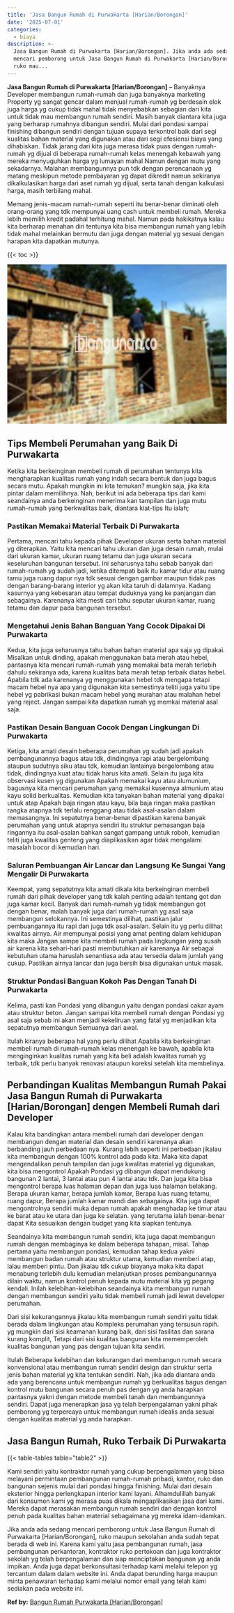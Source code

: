 ```yaml
---
title: 'Jasa Bangun Rumah di Purwakarta [Harian/Borongan]'
date: '2025-07-01'
categories:
  - biaya
description: >-
  Jasa Bangun Rumah di Purwakarta [Harian/Borongan]. Jika anda ada sedang
  mencari pemborong untuk Jasa Bangun Rumah di Purwakarta [Harian/Borongan],
  ruko mau...
---
```


**Jasa Bangun Rumah di Purwakarta \[Harian/Borongan\]** – Banyaknya Developer membangun rumah-rumah dan juga banyaknya marketing Property yg sangat gencar dalam menjual rumah-rumah yg berdesain elok juga harga yg cukup tidak mahal tidak menyebabkan sebagian dari kita untuk tidak mau membangun rumah sendiri. Masih banyak diantara kita juga yang berharap rumahnya dibangun sendiri. Mulai dari pondasi sampai finishing dibangun sendiri dengan tujuan supaya terkontrol baik dari segi kualitas bahan material yang digunakan atau dari segi efesiensi biaya yang dihabiskan. Tidak jarang dari kita juga merasa tidak puas dengan rumah-rumah yg dijual di beberapa rumah-rumah kelas menengah kebawah yang mereka menyuguhkan harga yg lumayan mahal Namun dengan mutu yang sekadarnya. Malahan membangunnya pun tdk dengan perencanaan yg matang meskipun metode pembayaran yg dapat dikredit namun sekiranya dikalkulasikan harga dari aset rumah yg dijual, serta tanah dengan kalkulasi harga, masih terbilang mahal.

Memang jenis-macam rumah-rumah seperti itu benar-benar diminati oleh orang-orang yang tdk mempunyai uang cash untuk membeli rumah. Mereka lebih memilih kredit padahal terhitung mahal. Namun pada hakikatnya kalau kita berharap menahan diri tentunya kita bisa membangun rumah yang lebih tidak mahal melainkan bermutu dan juga dengan material yg sesuai dengan harapan kita dapatkan mutunya.

{{< toc >}}

![Jasa Bangun Rumah di Purwakarta [Harian/Borongan]](/images/borong-bangunan-26.png)

## Tips Membeli Perumahan yang Baik Di Purwakarta

Ketika kita berkeinginan membeli rumah di perumahan tentunya kita mengharapkan kualitas rumah yang indah secara bentuk dan juga bagus secara mutu. Apakah mungkin ini kita temukan? mungkin saja, jika kita pintar dalam memilihnya. Nah, berikut ini ada beberapa tips dari kami seandainya anda berkeinginan menerima kan tampilan dan juga mutu rumah-rumah yang berkwalitas baik, diantara kiat-tips Itu ialah;

### Pastikan Memakai Material Terbaik Di Purwakarta

Pertama, mencari tahu kepada pihak Developer ukuran serta bahan material yg diterapkan. Yaitu kita mencari tahu ukuran dan juga desain rumah, mulai dari ukuran kamar, ukuran ruang tetamu dan juga ukuran secara keseluruhan bangunan tersebut. Ini seharusnya tahu sebab banyak dari rumah-rumah yg sudah jadi, ketika ditempati baik itu kamar tidur atau ruang tamu juga ruang dapur nya tdk sesuai dengan gambar maupun tidak pas dengan barang-barang interior yg akan kita taruh di dalamnya. Kadang kasurnya yang kebesaran atau tempat duduknya yang ke panjangan dan sebagainya. Karenanya kita mesti cari tahu seputar ukuran kamar, ruang tetamu dan dapur pada bangunan tersebut.

### Mengetahui Jenis Bahan Banguan Yang Cocok Dipakai Di Purwakarta

Kedua, kita juga seharusnya tahu bahan bahan material apa saja yg dipakai. Misalkan untuk dinding, apakah menggunakan bata merah atau hebel, pantasnya kita mencari rumah-rumah yang memakai bata merah terlebih dahulu sekiranya ada, karena kualitas bata merah tetap terbaik diatas hebel. Apabila tdk ada karenanya yg menggunakan hebel tdk mengapa tetapi macam hebel nya apa yang digunakan kita semestinya teliti juga yaitu tipe hebel yg pabrikasi bukan macam hebel yang murahan atau malahan hebel yang reject. Jangan sampai kita dapatkan rumah yg memkai material asal saja.

### Pastikan Desain Banguan Cocok Dengan Lingkungan Di Purwakarta

Ketiga, kita amati desain beberapa perumahan yg sudah jadi apakah pembangunannya bagus atau tdk, dindingnya rapi atau bergelombang ataupun sudutnya siku atau tdk, kemudian lantainya bergelombang atau tidak, dindingnya kuat atau tidak harus kita amati. Selain itu juga kita observasi kusen yg digunakan Apakah memakai kayu atau alumunium, bagusnya kita mencari perumahan yang memakai kusennya almunium atau kayu solid berkualitas. Kemudian kita tanyakan bahan material yang dipakai untuk atap Apakah baja ringan atau kayu, bila baja ringan maka pastikan rangka atapnya tdk terlalu renggang atau tidak asal-asalan dalam memasangnya. Ini sepatutnya benar-benar dipastikan karena banyak perumahan yang untuk atapnya sendiri itu struktur pemasangan baja ringannya itu asal-asalan bahkan sangat gampang untuk roboh, kemudian teliti juga kwalitas genteng yang diaplikasikan agar tidak mengalami masalah bocor di kemudian hari.

### Saluran Pembuangan Air Lancar dan Langsung Ke Sungai Yang Mengalir Di Purwakarta

Keempat, yang sepatutnya kita amati dikala kita berkeinginan membeli rumah dari pihak developer yang tdk kalah penting adalah tentang got dan juga kamar kecil. Banyak dari rumah-rumah yg tidak membangun got dengan benar, malah banyak juga dari rumah-rumah yg asal saja membangun selokannya. Ini semestinya dilihat, pastikan jalur pembuangannya itu rapi dan juga tdk asal-asalan. Selain itu yg perlu dilihat kwalitas airnya. Air mempunyai posisi yang amat penting dalam kehidupan kita maka Jangan sampe kita membeli rumah pada lingkungan yang susah air karena kita sehari-hari pasti membutuhkan air karenanya Air sebagai kebutuhan utama haruslah senantiasa ada atau tersedia dalam jumlah yang cukup. Pastikan airnya lancar dan juga bersih bisa digunakan untuk masak.

### Struktur Pondasi Banguan Kokoh Pas Dengan Tanah Di Purwakarta

Kelima, pasti kan Pondasi yang dibangun yaitu dengan pondasi cakar ayam atau struktur beton. Jangan sampai kita membeli rumah dengan Pondasi yg asal saja sebab ini akan menjadi kekeliruan yang fatal yg menjadikan kita sepatutnya membangun Semuanya dari awal.

Itulah kiranya beberapa hal yang perlu dilihat Apabila kita berkeinginan membeli rumah di rumah-rumah kelas menengah ke bawah, apabila kita menginginkan kualitas rumah yang kita beli adalah kwalitas rumah yg terbaik, tdk perlu banyak renovasi ataupun koreksi setelah kita membelinya.

## Perbandingan Kualitas Membangun Rumah Pakai Jasa Bangun Rumah di Purwakarta \[Harian/Borongan\] dengen Membeli Rumah dari Developer

Kalau kita bandingkan antara membeli rumah dari developer dengan membangun dengan material dan desain sendiri karenanya akan berbanding jauh perbedaan nya. Kurang lebih seperti ini perbedaan jikalau kita membangun dengan 100% kontrol ada pada kita. Maka kita dapat mengendalikan penuh tampilan dan juga kwalitas material yg digunakan, kita bisa mengontrol Apakah Pondasi yg dibangun dapat mendukung bangunan 2 lantai, 3 lantai atau pun 4 lantai atau tdk. Dan juga kita bisa mengontrol berapa luas halaman depan dan juga luas halaman belakang. Berapa ukuran kamar, berapa jumlah kamar, Berapa luas ruang tetamu, ruang dapur, Berapa jumlah kamar mandi dan sebagainya. Kita juga dapat mengontrolnya sendiri muka depan rumah apakah menghadap ke timur atau ke barat atau ke utara dan juga ke selatan. yang terutama ialah benar-benar dapat Kita sesuaikan dengan budget yang kita siapkan tentunya.

Seandainya kita membangun rumah sendiri, kita juga dapat membangun rumah dengan membaginya ke dalam beberapa tahapan, misal. Tahap pertama yaitu membangun pondasi, kemudian tahap kedua yakni membangun badan rumah atau struktur utama, kemudian memberi atap, lalau memberi pintu. Dan jikalau tdk cukup biayanya maka kita dapat menabung terlebih dulu kemudian melanjutkan proses pembangunannya dilain waktu, namun kontrol penuh kepada mutu material kita yg pegang kendali. Inilah kelebihan-kelebihan seandainya kita membangun rumah dengan membangun sendiri yaitu tidak membeli rumah jadi lewat developer perumahan.

Dari sisi kekurangannya jikalau kita membangun rumah sendiri yaitu tidak berada dalam lingkungan atau Kompleks perumahan yang tersusun rapih. yg mungkin dari sisi keamanan kurang baik, dari sisi fasilitas dan sarana kurang komplit, Tetapi dari sisi kualitas bangunan kita mememperoleh kualitas bangunan yang pas dengan tujuan kita sendiri.

Itulah Beberapa kelebihan dan kekurangan dari membangun rumah secara konvensional atau membangun rumah sendiri design dan struktur serta jenis bahan material yg kita tentukan sendiri. Nah, jika ada diantara anda ada yang berencana untuk membangun rumah yg berkualitas bagus dengan kontrol mutu bangunan secara penuh pas dengan yg anda harapkan pantasnya yakni dengan metode membeli tanah dan membangunnya sendiri. Dapat juga menerapkan jasa yg telah berpengalaman yakni pihak pemborong yg terpercaya untuk membangun rumah idealis anda sesuai dengan kualitas material yg anda harapkan.

## Jasa Bangun Rumah, Ruko Terbaik Di Purwakarta

{{< table-tables table="table2" >}}

Kami sendiri yaitu kontraktor rumah yang cukup berpengalaman yang biasa melayani permintaan pembangunan rumah-rumah pribadi, kantor, ruko dan bangunan sejenis mulai dari pondasi hingga finishing. Mulai dari desain eksterior hingga perlengkapan interior kami layani. Alhamdulillah banyak dari konsumen kami yg merasa puas dikala mengaplikasikan jasa dari kami. Mereka dapat merasakan membangun rumah sendiri dan dengan kontrol penuh pada kualitas bahan material sebagaimana yg mereka idam-idamkan.

Jika anda ada sedang mencari pemborong untuk Jasa Bangun Rumah di Purwakarta \[Harian/Borongan\], ruko maupun sekolahan anda sudah tepat berada di web ini. Karena kami yaitu jasa pembangunan rumah, jasa pembangunan perkantoran, kontraktor ruko pertokoan dan juga kontraktor sekolah yg telah berpengalaman dan siap menciptakan bangunan yg anda impikan. Anda juga dapat berkonsultasi terhadap kami melalui telepon yg tercantum dalam dalam website ini. Anda dapat berunding harga maupun minta penawaran terhadap kami melalui nomor email yang telah kami sediakan pada website ini.

**Ref by:** [Bangun Rumah Purwakarta [Harian/Borongan]](https://id.wikipedia.org/wiki/Bangun)
